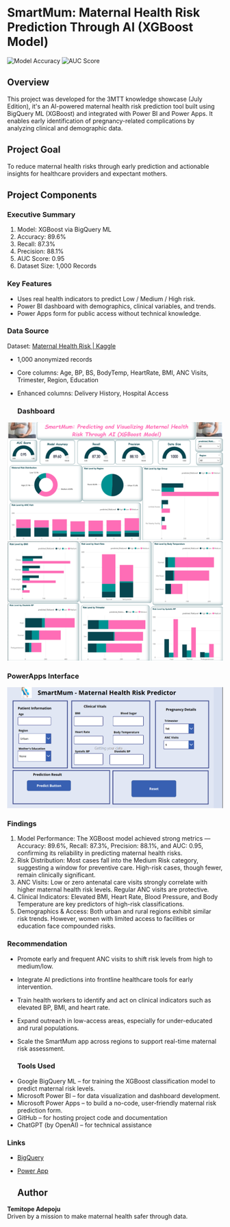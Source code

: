 # SmartMum: Maternal Health Risk Prediction Through AI (XGBoost Model)
![Model Accuracy](https://img.shields.io/badge/Accuracy-89.6%25-brightgreen)
![AUC Score](https://img.shields.io/badge/AUC-0.95-blue)

## Overview
This project was developed for the 3MTT knowledge showcase (July Edition), it's an AI-powered maternal health risk prediction tool built using BigQuery ML (XGBoost) and integrated with Power BI and Power Apps. It enables early identification of pregnancy-related complications by analyzing clinical and demographic data.

## Project Goal
To reduce maternal health risks through early prediction and actionable insights for healthcare providers and expectant mothers.

## Project Components
### Executive Summary
1. Model: XGBoost via BigQuery ML
2. Accuracy: 89.6%
3. 	Recall: 87.3%
4. Precision: 88.1%
5. AUC Score: 0.95
6. Dataset Size: 1,000 Records
###  Key Features
- Uses real health indicators to predict Low / Medium / High risk.
- Power BI dashboard with demographics, clinical variables, and trends.
- Power Apps form for public access without technical knowledge.

### Data Source
Dataset: [Maternal Health Risk | Kaggle](...)
- 1,000 anonymized records  
- Core columns: Age, BP, BS, BodyTemp, HeartRate, BMI, ANC Visits, Trimester, Region, Education  
- Enhanced columns: Delivery History, Hospital Access

  ### Dashboard
![Screenshot](https://github.com/Temitopeadep/SmartMum--Maternal-Health-Risk-Prediction/blob/main/dashboard1.png)
![Screenshot](https://github.com/Temitopeadep/SmartMum--Maternal-Health-Risk-Prediction/blob/main/dashboard2.png)

### PowerApps Interface
![Screenshot](https://github.com/Temitopeadep/SmartMum--Maternal-Health-Risk-Prediction/blob/main/powerapp%20interface.png)

### Findings
1. Model Performance: The XGBoost model achieved strong metrics — Accuracy: 89.6%, Recall: 87.3%, Precision: 88.1%, and AUC: 0.95, confirming its reliability in predicting maternal health risks.
2. Risk Distribution: Most cases fall into the Medium Risk category, suggesting a window for preventive care. High-risk cases, though fewer, remain clinically significant.
3. ANC Visits: Low or zero antenatal care visits strongly correlate with higher maternal health risk levels. Regular ANC visits are protective.
4. Clinical Indicators: Elevated BMI, Heart Rate, Blood Pressure, and Body Temperature are key predictors of high-risk classifications.
5. Demographics & Access: Both urban and rural regions exhibit similar risk trends. However, women with limited access to facilities or education face compounded risks.

### Recommendation
* Promote early and frequent ANC visits to shift risk levels from high to medium/low.
* Integrate AI predictions into frontline healthcare tools for early intervention.
* Train health workers to identify and act on clinical indicators such as elevated BP, BMI, and heart rate.
* Expand outreach in low-access areas, especially for under-educated and rural populations.
* Scale the SmartMum app across regions to support real-time maternal risk assessment.

  ###  Tools Used
- Google BigQuery ML – for training the XGBoost classification model to predict maternal risk levels.
- Microsoft Power BI – for data visualization and dashboard development.
- Microsoft Power Apps – to build a no-code, user-friendly maternal risk prediction form.
- GitHub – for hosting project code and documentation
- ChatGPT (by OpenAI) – for technical assistance

### Links
- [BigQuery](https://console.cloud.google.com/bigquery?sq=954458391922:ad90499052664c02a6328e99d623c19f)
- [Power App](https://apps.powerapps.com/play/e/default-18f15a3f-ea52-4261-b725-0b0f0d1bab03/a/3f4e200a-5ef6-4243-a44a-16aac7ab0a22?tenantId=18f15a3f-ea52-4261-b725-0b0f0d1bab03&hint=19c11dff-6196-48df-8786-c149e04f3516&source=sharebutton&sourcetime=1752784196040)

  ##  Author
**Temitope Adepoju**  
Driven by a mission to make maternal health safer through data.


